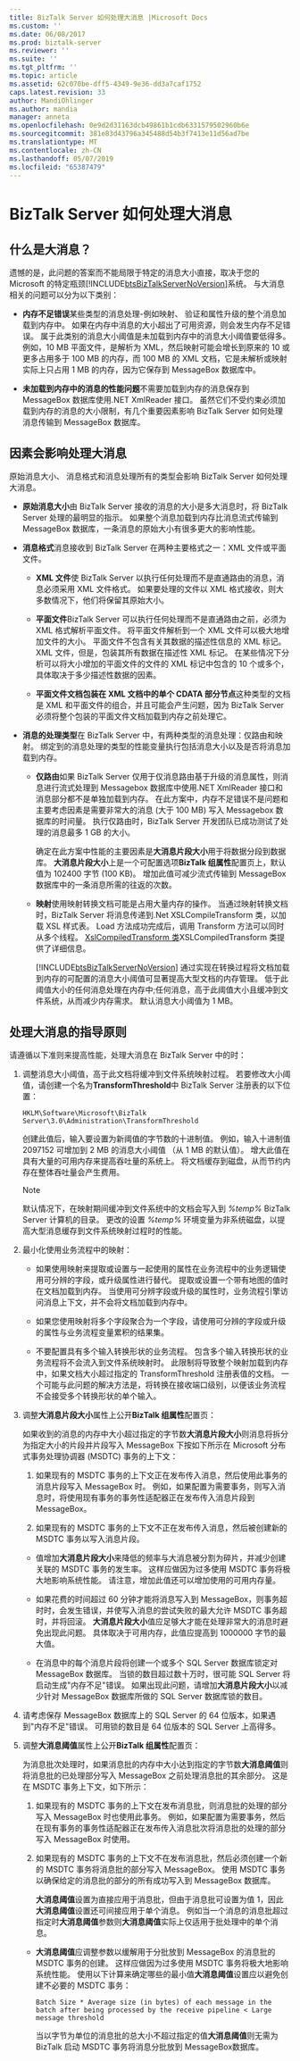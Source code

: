 ```yaml
---
title: BizTalk Server 如何处理大消息 |Microsoft Docs
ms.custom: ''
ms.date: 06/08/2017
ms.prod: biztalk-server
ms.reviewer: ''
ms.suite: ''
ms.tgt_pltfrm: ''
ms.topic: article
ms.assetid: 62c070be-dff5-4349-9e36-dd3a7caf1752
caps.latest.revision: 33
author: MandiOhlinger
ms.author: mandia
manager: anneta
ms.openlocfilehash: 0e9d2d31163dcb49861b1cdb6331579502960b6e
ms.sourcegitcommit: 381e83d43796a345488d54b3f7413e11d56ad7be
ms.translationtype: MT
ms.contentlocale: zh-CN
ms.lasthandoff: 05/07/2019
ms.locfileid: "65387479"
---
```

# <a name="how-biztalk-server-processes-large-messages"></a>BizTalk Server 如何处理大消息
## <a name="what-is-a-large-message"></a>什么是大消息？  
 遗憾的是，此问题的答案而不能局限于特定的消息大小直接，取决于您的 Microsoft 的特定瓶颈[!INCLUDE[btsBizTalkServerNoVersion](../includes/btsbiztalkservernoversion-md.md)]系统。 与大消息相关的问题可以分为以下类别：  
  
-   **内存不足错误**某些类型的消息处理-例如映射、 验证和属性升级的整个消息加载到内存中。 如果在内存中消息的大小超出了可用资源，则会发生内存不足错误。 属于此类别的消息大小阈值是未加载到内存中的消息大小阈值要低得多。 例如，10 MB 平面文件，是解析为 XML，然后映射可能会增长到原来的 10 或更多占用多于 100 MB 的内存，而 100 MB 的 XML 文档，它是未解析或映射实际上只占用 1 MB 的内存，因为它保存到 MessageBox 数据库中。  
  
-   **未加载到内存中的消息的性能问题**不需要加载到内存的消息保存到 MessageBox 数据库使用.NET XmlReader 接口。 虽然它们不受约束必须加载到内存的消息的大小限制，有几个重要因素影响 BizTalk Server 如何处理消息传输到 MessageBox 数据库。  
  
## <a name="factors-that-affect-the-processing-of-large-messages"></a>因素会影响处理大消息  
 原始消息大小、 消息格式和消息处理所有的类型会影响 BizTalk Server 如何处理大消息。  
  
- **原始消息大小**由 BizTalk Server 接收的消息的大小是多大消息时，将 BizTalk Server 处理的最明显的指示。 如果整个消息加载到内存比消息流式传输到 MessageBox 数据库，一条消息的原始大小有很多更大的影响性能。  
  
- **消息格式**消息接收到 BizTalk Server 在两种主要格式之一：XML 文件或平面文件。  
  
  -   **XML 文件**使 BizTalk Server 以执行任何处理而不是直通路由的消息，消息必须采用 XML 文件格式。 如果要处理的文件以 XML 格式接收，则大多数情况下，他们将保留其原始大小。  
  
  -   **平面文件**BizTalk Server 可以执行任何处理而不是直通路由之前，必须为 XML 格式解析平面文件。 将平面文件解析到一个 XML 文件可以极大地增加文件的大小。 平面文件不包含有关其数据的描述性信息的 XML 标记。 XML 文件，但是，包装其所有数据在描述性 XML 标记。 在某些情况下分析可以将大小增加的平面文件的文件的 XML 标记中包含的 10 个或多个，具体取决于多少描述性数据的因素。  
  
  -   **平面文件文档包装在 XML 文档中的单个 CDATA 部分节点**这种类型的文档是 XML 和平面文件的组合，并且可能会产生问题，因为 BizTalk Server 必须将整个包装的平面文件文档加载到内存之前处理它。  
  
- **消息的处理类型**在 BizTalk Server 中，有两种类型的消息处理：仅路由和映射。 绑定到的消息处理的类型的性能变量执行包括消息大小以及是否将消息加载到内存。  
  
  - **仅路由**如果 BizTalk Server 仅用于仅消息路由基于升级的消息属性，则消息进行流式处理到 Messagebox 数据库中使用.NET XmlReader 接口和消息部分都不是单独加载到内存。 在此方案中，内存不足错误不是问题和主要考虑因素是需要非常大的消息 (大于 100 MB) 写入 Messagebox 数据库的时间量。 执行仅路由时，BizTalk Server 开发团队已成功测试了处理的消息最多 1 GB 的大小。  
  
     确定在此方案中性能的主要因素是**大消息片段大小**用于将数据分段到数据库。 **大消息片段大小**上是一个可配置选项**BizTalk 组属性**配置页上，默认值为 102400 字节 (100 KB)。 增加此值可减少流式传输到 MessageBox 数据库中的一条消息所需的往返的次数。  
  
  - **映射**使用映射转换文档可能是占用大量内存的操作。 当通过映射转换文档时，BizTalk Server 将消息传递到.Net XSLCompileTransform 类，以加载 XSL 样式表。 Load 方法成功完成后，调用 Transform 方法可以同时从多个线程。 [XslCompiledTransform 类](http://go.microsoft.com/fwlink/p/?LinkID=282683)XSLCompiledTransform 类提供了详细信息。  
  
     [!INCLUDE[btsBizTalkServerNoVersion](../includes/btsbiztalkservernoversion-md.md)] 通过实现在转换过程将文档加载到内存的可配置的消息大小阈值可显著提高大型文档的内存管理。 低于此阈值大小的任何消息处理在内存中;任何消息，高于此阈值大小且缓冲到文件系统，从而减少内存需求。 默认消息大小阈值为 1 MB。  
  
## <a name="guidelines-for-processing-large-messages"></a>处理大消息的指导原则  
 请遵循以下准则来提高性能，处理大消息在 BizTalk Server 中的时：  
  
1. 调整消息大小阈值，高于此文档将缓冲到文件系统映射过程。 若要修改大小阈值，请创建一个名为**TransformThreshold**中 BizTalk Server 注册表的以下位置：  
  
   ```  
   HKLM\Software\Microsoft\BizTalk Server\3.0\Administration\TransformThreshold  
   ```  
  
    创建此值后，输入要设置为新阈值的字节数的十进制值。 例如，输入十进制值 2097152 可增加到 2 MB 的消息大小阈值 （从 1 MB 的默认值）。 增大此值在具有大量的可用内存来提高吞吐量的系统上。 将文档缓存到磁盘，从而节约内存在整体吞吐量会产生费用。  
  
   > [!NOTE]
   >  默认情况下，在映射期间缓冲到文件系统中的文档会写入到 *%temp%* BizTalk Server 计算机的目录。 更改的设置 *%temp%* 环境变量为非系统磁盘，以提高大型消息缓存到文件系统映射过程时的性能。  
  
2. 最小化使用业务流程中的映射：  
  
   -   如果使用映射来提取或设置与一起使用的属性在业务流程中的业务逻辑使用可分辨的字段，或升级属性进行替代。 提取或设置一个带有地图的值时在文档加载到内存。 当使用可分辨字段或升级的属性时，业务流程引擎访问消息上下文，并不会将文档加载到内存中。  
  
   -   如果您使用映射将多个字段聚合为一个字段，请使用可分辨的字段或升级的属性与业务流程变量累积的结果集。  
  
   -   不要配置具有多个输入转换形状的业务流程。 包含多个输入转换形状的业务流程将不会流入到文件系统映射时。 此限制将导致整个映射加载到内存中，如果文档大小超过指定的 TransformThreshold 注册表值的文档。 一个可能与此问题的解决方法是，将转换在接收端口级别，以便该业务流程不会接受多个转换形状的单个输入。  
  
3. 调整**大消息片段大小**属性上公开**BizTalk 组属性**配置页：  
  
    如果收到的消息的内存中大小超过指定的字节数**大消息片段大小**则消息将拆分为指定大小的片段并片段写入 MessageBox 下按如下所示在 Microsoft 分布式事务处理协调器 (MSDTC) 事务的上下文：  
  
   1.  如果现有的 MSDTC 事务的上下文正在发布传入消息，然后使用此事务的消息片段写入 MessageBox 时。 例如，如果配置为需要事务，则写入消息时，将使用现有事务的事务性适配器正在发布传入消息片段到 MessageBox。  
  
   2.  如果现有的 MSDTC 事务的上下文不正在发布传入消息，然后被创建新的 MSDTC 事务以写入消息片段。  
  
   -   值增加**大消息片段大小**来降低的频率与大消息被分割为碎片，并减少创建关联的 MSDTC 事务的发生率。 这样应做因为过多使用 MSDTC 事务将极大地影响系统性能。 请注意，增加此值还可以增加使用的可用内存量。  
  
   -   如果花费的时间超过 60 分钟才能将消息写入到 MessageBox，则事务超时时，会发生错误，并使写入消息的尝试失败的最大允许 MSDTC 事务超时，并将回滚。 **大消息片段大小**值应足够大才能在处理非常大的消息时避免出现此问题。 具体取决于可用内存，此值应提高到 1000000 字节的最大值。  
  
   -   在消息中的每个消息片段将创建一个或多个 SQL Server 数据库锁定对 MessageBox 数据库。 当锁的数目超过数十万时，很可能 SQL Server 将启动生成"内存不足"错误。 如果出现此问题，请增加**大消息片段大小**以减少针对 MessageBox 数据库所做的 SQL Server 数据库锁的数目。  
  
4. 请考虑保存 MessageBox 数据库上的 SQL Server 的 64 位版本，如果遇到"内存不足"错误。 可用锁的数目是 64 位版本的 SQL Server 上高得多。  
  
5. 调整**大消息阈值**属性上公开**BizTalk 组属性**配置页：  
  
    为消息批次处理时，如果消息批的内存中大小达到指定的字节数**大消息阈值**则将消息批的已处理部分写入 MessageBox 之前处理消息批的其余部分。 这是在 MSDTC 事务上下文，如下所示：  
  
   1. 如果现有的 MSDTC 事务的上下文在发布消息批，则消息批的处理的部分写入 MessageBox 时也使用此事务。 例如，如果配置为需要事务，然后在现有事务的事务性适配器正在发布传入消息批次将消息批的处理的部分写入 MessageBox 时使用。  
  
   2. 如果现有的 MSDTC 事务的上下文不在发布消息批，然后必须创建一个新的 MSDTC 事务将消息批的部分写入 MessageBox。 使用 MSDTC 事务以确保给定的消息批的部分的所有成功写入到 MessageBox 数据库。  
  
      **大消息阈值**设置为直接应用于消息批，但由于消息批可设置为值 1，因此**大消息阈值**设置还可间接应用于单个消息。 例如当一个消息的消息批超过指定时**大消息阈值**参数则**大消息阈值**实际上仅适用于批处理中的单个消息。  
  
   -   **大消息阈值**应调整参数以缓解用于分批放到 MessageBox 的消息批的 MSDTC 事务的创建。 这样应做因为过多使用 MSDTC 事务将极大地影响系统性能。 使用以下计算来确定哪些的最小值**大消息阈值**设置应以避免创建不必要的 MSDTC 事务：  
  
       ```  
       Batch Size * Average size (in bytes) of each message in the batch after being processed by the receive pipeline < Large message threshold  
       ```  
  
        当以字节为单位的消息批的总大小不超过指定的值**大消息阈值**则无需为 BizTalk 启动 MSDTC 事务将消息分批放到 MessageBox数据库。